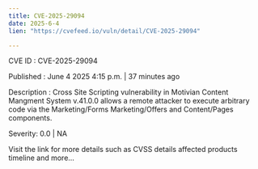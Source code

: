 ```yaml
---
title: CVE-2025-29094
date: 2025-6-4
lien: "https://cvefeed.io/vuln/detail/CVE-2025-29094"

---
```


CVE ID : CVE-2025-29094

Published :  June 4
2025
4:15 p.m. | 37 minutes ago

Description : Cross Site Scripting vulnerability in Motivian Content Mangment System v.41.0.0 allows a remote attacker to execute arbitrary code via the Marketing/Forms
Marketing/Offers and Content/Pages components.

Severity: 0.0 | NA

Visit the link for more details
such as CVSS details
affected products
timeline
and more...
